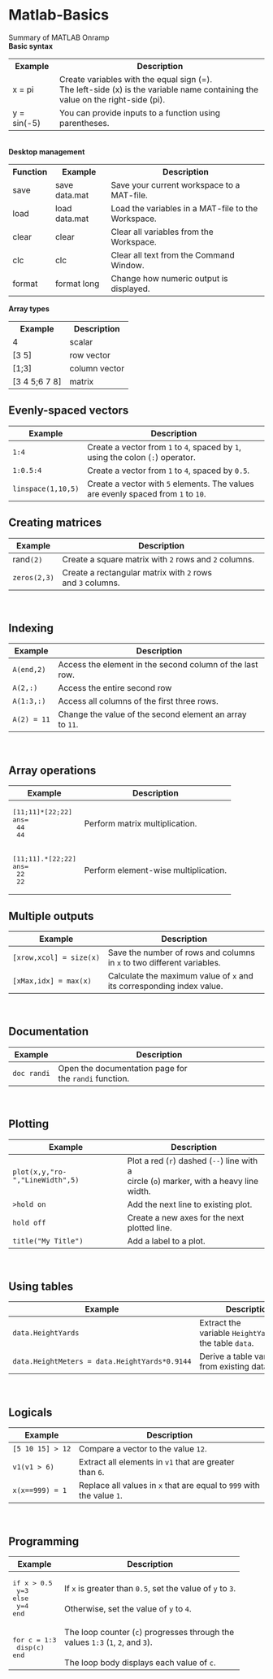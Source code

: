 # Matlab-Basics<br>
Summary of MATLAB Onramp<br>
<b>Basic syntax</b><br>

<table>
<tr><th>Example</th><th>Description</th></tr>
<tr><td>x = pi</td><td>	Create variables with the equal sign (=).<br>
The left-side (x) is the variable name containing the value on the right-side (pi).</td></tr>
<tr><td>y = sin(-5) </td><td>	You can provide inputs to a function using parentheses.</td></tr>
</table>
<br>
<b>Desktop management</b>
<table>
<tr><th>Function</th><th>Example</th><th>Description</th></tr>
<tr><td>save</td><td>	save data.mat</td><td>Save your current workspace to a MAT-file.</td></tr>
<tr><td>load</td><td>	load data.mat</td><td>	Load the variables in a MAT-file to the Workspace.</td></tr>
<tr><td>clear</td><td>clear</td><td>Clear all variables from the Workspace.</td></tr>
<tr><td>clc</td><td>	clc</td><td>Clear all text from the Command Window.</td></tr>
<tr><td>format</td><td>	format long</td><td>Change how numeric output is displayed.</td></tr>
</table>
	
	
<b>Array types</b><br>		
<table>
	<tr> <th> Example</th> <th> Description</th> </tr>
	<tr> <td> 4</td> <td> scalar</td> </tr>
	<tr> <td> [3 5]</td> <td> row vector</td> </tr>
	<tr> <td> [1;3]</td> <td> column vector</td> </tr>
	<tr> <td> [3 4 5;6 7 8]</td> <td>matrix</td> </tr>
</table>
 


	
<h2>Evenly-spaced vectors</h2>
<table>
<thead>
<tr>
<th>Example</th>
<th>Description</th>
</tr>
</thead>
<tbody>
<tr>
<td><code>1:4</code></td>
<td>Create a vector from <code>1</code> to <code>4</code>, spaced by <code>1</code>, using the colon (<code>:</code>)</a> operator.</td>
</tr>
<tr>
<td><code>1:0.5:4</code></td>
<td>Create a vector from <code>1</code> to <code>4</code>, spaced by <code>0.5</code>.</td>
</tr>
<tr>
<td><code>linspace</a>(1,10,5)</code></td>
<td>Create a vector with <code>5</code> elements. The values are evenly spaced from <code>1</code> to <code>10</code>.</td>
</tr>
</tbody>
</table>


<h2>Creating matrices</h2>
<table>
<thead>
<tr>
<th>Example</th>
<th>Description</th>
</tr>
</thead>
<tbody>
<tr>
<td>rand<code>(2)</code></td>
<td>Create a square matrix with <code>2</code> rows and <code>2</code> columns.</td>
</tr>
<tr>
<td><code>zeros</a>(2,3)</code></td>
<td>Create a rectangular matrix with <code>2</code> rows and <code>3</code> columns.</td>
</tr>
</tbody>
</table>
<p> </p>
<h2>Indexing</h2>
<table>
<thead>
<tr>
<th>Example</th>
<th>Description</th>
</tr>
</thead>
<tbody>
<tr>
<td><code>A(end,2)</code></td>
<td>Access the element in the second column of the last row.</td>
</tr>
<tr>
<td><code>A(2,:)</code></td>
<td>Access the entire second row</td>
</tr>
<tr>
<td><code>A(1:3,:)</code></td>
<td>Access all columns of the first three rows.</td>
</tr>
<tr>
<td><code>A(2) = 11</code></td>
<td>Change the value of the second element an array to <code>11</code>.</td>
</tr>
</tbody>
</table>
<p> </p>
<h2>Array operations</h2>
<table>
<thead>
<tr>
<th>Example</th>
<th>Description</th>
</tr>
</thead>
<tbody>
<tr>
<td>
<pre>[11;11]*[22;22]
ans=
 44
 44</pre>
</td>
<td>Perform matrix multiplication.</td>
</tr>
<tr>
<td>
<pre>[11;11].*[22;22]
ans=
 22
 22</pre>
</td>
<td>Perform element-wise multiplication.</td>
</tr>
</tbody>
</table>



<div>
<h2>Multiple outputs</h2>
<table>
<thead>
<tr>
<th>Example</th>
<th>Description</th>
</tr>
</thead>
<tbody>
<tr>
<td><code>[xrow,xcol] = size(x)</code></td>
<td>Save the number of rows and columns in <code>x</code> to two different variables.</td>
</tr>
<tr>
<td><code>[xMax,idx] = max(x)</code></td>
<td>Calculate the maximum value of <code>x</code> and its corresponding index value.</td>
</tr>
</tbody>
</table>
<p> </p>
<h2>Documentation</h2>
<table>
<thead>
<tr>
<th>Example</th>
<th>Description</th>
</tr>
</thead>
<tbody>
<tr>
<td><code>doc randi</code></td>
<td>Open the documentation page for the <code>randi</code> function.</td>
</tr>
</tbody>
</table>
<p> </p>
<h2>Plotting</h2>
<table>
<thead>
<tr>
<th>Example</th>
<th>Description</th>
</tr>
</thead>
<tbody>
<tr>
<td><code>plot(x,y,"ro-","LineWidth",5)</code></td>
<td>Plot a red (<code>r</code>) dashed (<code>--</code>) line with a<br />circle (<code>o</code>) marker, with a heavy line width.</td>
</tr>
<tr>
<td><code>>hold on</code></td>
<td>Add the next line to existing plot.</td>
</tr>
<tr>
<td><code>hold off</code></td>
<td>Create a new axes for the next plotted line.</td>
</tr>
<tr>
<td><code>title("My Title")</code></td>
<td>Add a label to a plot.</td>
</tr>
</tbody>
</table>
<p> </p>
<h2>Using tables</h2>
<table>
<thead>
<tr>
<th>Example</th>
<th>Description</th>
</tr>
</thead>
<tbody>
<tr>
<td><code>data.HeightYards</code></td>
<td>Extract the variable <code>HeightYards</code> from<br />the table <code>data</code>.</td>
</tr>
<tr>
<td><code>data.HeightMeters = data.HeightYards*0.9144</code></td>
<td>Derive a table variable from existing data.</td>
</tr>
</tbody>
</table>
<p> </p>
<h2>Logicals</h2>
<table>
<thead>
<tr>
<th>Example</th>
<th>Description</th>
</tr>
</thead>
<tbody>
<tr>
<td><code>[5 10 15] &gt; 12</code></td>
<td>Compare a vector to the value <code>12</code>.</td>
</tr>
<tr>
<td><code>v1(v1 &gt; 6)</code></td>
<td>Extract all elements in <code>v1</code> that are greater than <code>6</code>.</td>
</tr>
<tr>
<td><code>x(x==999) = 1</code></td>
<td>Replace all values in <code>x</code> that are equal to <code>999</code> with the value <code>1</code>.</td>
</tr>
</tbody>
</table>
<p> </p>
<h2>Programming</h2>
<table>
<thead>
<tr>
<th>Example</th>
<th>Description</th>
</tr>
</thead>
<tbody>
<tr>
<td>
<pre>if x &gt; 0.5
 y=3
else
 y=4
end</pre>
</td>
<td>If <code>x</code> is greater than <code>0.5</code>, set the value of <code>y</code> to <code>3</code>.<br /><br />Otherwise, set the value of <code>y</code> to <code>4</code>.</td>
</tr>
<tr>
<td>
<pre>for c = 1:3
 disp(c)
end</pre>
</td>
<td>The loop counter (<code>c</code>) progresses through the<br />values <code>1:3</code> (<code>1</code>, <code>2</code>, and <code>3</code>).<br /><br />The loop body displays each value of <code>c</code>.</td>
</tr>
</tbody>
</table>
